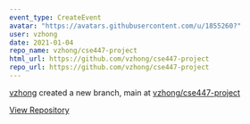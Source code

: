```yaml
---
event_type: CreateEvent
avatar: "https://avatars.githubusercontent.com/u/1855260?"
user: vzhong
date: 2021-01-04
repo_name: vzhong/cse447-project
html_url: https://github.com/vzhong/cse447-project
repo_url: https://github.com/vzhong/cse447-project
---
```


<a href='https://github.com/vzhong' target='_blank'>vzhong</a> created a new branch, main at <a href='https://github.com/vzhong/cse447-project' target='_blank'>vzhong/cse447-project</a>

<a href='https://github.com/vzhong/cse447-project' target='_blank'>View Repository</a>